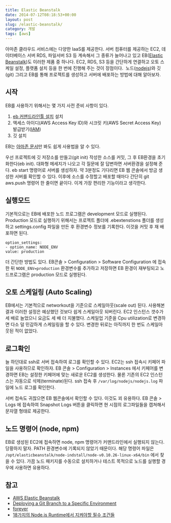 ```yaml
---
title: Elastic Beanstalk
date: 2014-07-12T08:18:53+00:00
layout: post
slug: /elastic-beanstalk/
category: 개발
tags: [aws]
---
```


아마존 클라우드 서비스에는 다양한 IaaS를 제공한다. 서버 컴퓨터를 제공하는 EC2, 데이터베이스 서버 RDS, 파일서버 S3 등 계속해서 그 종류가 늘어나고 있고
EB([Elastic Beanstalk](http://aws.amazon.com/ko/elasticbeanstalk/))도 이러한 제품 중 하나다.
EC2, RDS, S3 등을 간단하게 연결하고 오토 스케일 설정, 플랫폼 설치 등을 한 번에 진행해 주는 것이 장점이다. 
노드([nodejs](http://nodejs.org/))와 깃(git) 그리고 EB를 통해 프로젝트를 생성하고 서버에 배포하는 방법에 대해 알아보자.

## 시작

EB를 사용하기 위해서는 몇 가지 사전 준비 사항이 있다.

1. [eb 커맨드라인툴 설치](http://aws.amazon.com/code/6752709412171743) 설치
2. 액세스 아이디(AWS Access Key ID)와 시크릿 키(AWS Secret Access Key) 발급받기([IAM](http://aws.amazon.com/ko/iam/))
3. 깃 설치

EB는 [아마존 문서](http://docs.aws.amazon.com/elasticbeanstalk/latest/dg/create_deploy_nodejs.sdlc.html)만 봐도 쉽게 사용법을 알 수 있다.

우선 프로젝트에 깃 저장소를 만들고(git init) 작성한 소스를 커밋, 그 후 EB환경을 초기화한다(eb init).
대화형 메세지가 나오고 각 질문에 잘 답변하면 서버환경을 설정해 준다. eb start 명령어로 서버를 생성하자.
약 3분정도 기다리면 EB 웹 콘솔에서 방금 생성한 서버를 확인할 수 있다. 이후에 소스를 수정할고 배포할 때마다 간단히 git aws.push 명령어 한 줄이면 끝이다.
이게 가장 편리한 기능이라고 생각한다.

## 실행모드

기본적으로는 EB에 배포한 노드 프로그램은 development 모드로 실행된다. Production 모드로 실행하기 위해서는 프로젝트 폴더에 .ebextenstions 폴더를 생성하고 settings.config 파일을 만든 후 환경변수 정보를 기록한다. 이것을 커밋 후 재 배포하면 된다.

```
option_settings:
- option_name: NODE_ENV
value: production
```

더 간단한 방법도 있다. EB콘솔 > Configuration > Software Configuration 에 접속한 뒤 `NODE_ENV=production` 환경변수를 추가하고 저장하면 EB 환경이 재부팅되고
노드프로그램은 production 모드로 실행된다.

## 오토 스케일링 (Auto Scaling)

EB에서는 기본적으로 networkout을 기준으로 스케일아웃(scale out) 된다. 사용해본 결과 이러한 설정은 예상했던 것보다 쉽게 스케일아웃 되버린다.
EC2 인스턴스 갯수가 세 배로 늘었으니 요금도 세 배 더 지불했다. 스케일업 기준을 Cpu utilization로 변경하면 다소 덜 민감하게 스케일링을 할 수 있다.
변경한 뒤로는 아직까지 한 번도 스케일아웃된 적이 없었다.

## 로그확인

늘 하던대로 ssh로 서버 접속하여 로그를 확인할 수 있다. EC2는 ssh 접속시 키페어 파일을 사용하므로 확인하자. EB 콘솔 > Configuration > Instances 에서 키페어를 변경하면 EB는 설정한 키페어에 맞는 새로운 EC2를 생성한다.
물론 기존의 EC2 인스턴스는 자동으로 삭제(terminate)된다. ssh 접속 후 `/var/log/nodejs/nodejs.log` 파일에 노드 로그를 확인한다.

서버 접속도 귀찮으면 EB 웹콘솔에서 확인할 수 있다. 이것도 꾀 유용하다.
EB 콘솔 > Logs 에 접속하여 Snapshot Logs 버튼을 클릭하면 현 시점의 로그파일들을 캡쳐해서 문자열 형태로 제공한다.

## 노드 명령어 (node, npm)

EB로 생성된 EC2에 접속하면 node, npm 명령어가 커맨드라인에서 실행되지 않는다. 당황하지 말자. PATH 환경변수에 기록되지 않았기 때문이다.
해당 명령어 파일은 `/opt/elasticbeanstalk/node-indstall/node-v0.10.26-linux-x64/bin` 에서 찾을 수 있다.
가끔 노드 패키지를 수동으로 설치하거나 테스트 목적으로 노드를 실행할 경우에 사용하면 유용하다.

## 참고

- [AWS Elastic Beanstalk](http://docs.aws.amazon.com/elasticbeanstalk/latest/dg/create_deploy_nodejs.sdlc.html)
- [Deploying a Git Branch to a Specific Environment](http://docs.aws.amazon.com/elasticbeanstalk/latest/dg/command-reference-branch-environment.html)
- [forever](https://github.com/nodejitsu/forever)
- [18가지의 Node.js Runtime에서 지켜야할 필수 조건들](http://nodeqa.com/nodejs_ref/65)

